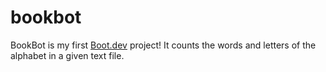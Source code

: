 # bookbot

BookBot is my first [Boot.dev](https://www.boot.dev) project!
It counts the words and letters of the alphabet in a given text file.